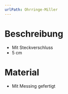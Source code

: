```yaml
---
urlPath: Ohrringe-Miller
---
```


# Beschreibung

- Mit Steckverschluss
- 5 cm

# Material

- Mit Messing gefertigt
